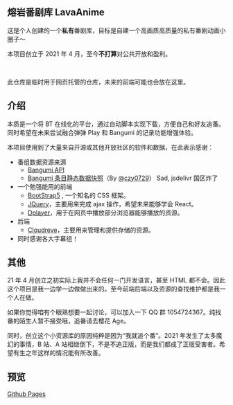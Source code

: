 ## 熔岩番剧库 LavaAnime

这是个人创建的一个**私有**番剧库，目标是自建一个高画质高质量的私有番剧动画小圈子～

本项目创立于 2021 年 4 月，至今**不打算**对公共开放和盈利。

<br/>

此仓库是临时用于网页托管的仓库，未来的前端可能也会放在这里。

## 介绍

本质是一个将 BT 在线化的平台，通过自动脚本实现下载，方便自己和好友追番。同时希望在未来尝试融合弹弹 Play 和 Bangumi 的记录功能增强体验。

本项目使用到了大量来自开源或其他开放社区的软件和数据，在此表示感谢：

- 番组数据资源来源
  - [Bangumi API](https://bangumi.github.io/api/#/)
  - [Bangumi 条目静态数据快照](https://github.com/czy0729/Bangumi-Subject)（By [@czy0729](https://github.com/czy0729)） Sad, jsdelivr 国区炸了
- 一个勉强能用的前端
  - [BootStrap5](https://getbootstrap.com/) , 一个知名的 CSS 框架。
  - [JQuery](https://jquery.com/)，主要用来完成 ajax 操作，希望未来能够学会 React。
  - [Dplayer](https://github.com/DIYgod/DPlayer)，用于在网页中播放部分浏览器能够播放的资源。
- 后端
  - [Cloudreve](https://github.com/cloudreve/Cloudreve)，主要用来管理和提供存储的资源。
- 同时感谢各大字幕组！

## 其他

21 年 4 月创立之初实际上我并不会任何一门开发语言，甚至 HTML 都不会。因此这个项目是我一边学一边做做出来的。至今前端后端以及资源的查找维护都是我一个人在做。

如果你觉得咱有个眼熟想要一起讨论，可以加入一下 QQ 群 1054724367。纯找番的陌生人暂不接受哦，追番请去樱花 Age。

同时，创立这个小资源库的原因纯粹是因为“我就追个番”。2021 年发生了太多魔幻的事情，B 站、A 站相继倒下，不是不追正版，而是我们都成了正版受害者。希望有生之年这样的情况能有所改善。

## 预览

[Github Pages](https://anime.magma.ink)
